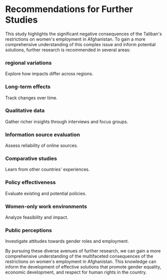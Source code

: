# Recommendations for Further Studies
This study highlights the significant negative consequences of the Taliban's restrictions on women's employment in Afghanistan. To gain a more comprehensive understanding of this complex issue and inform potential solutions, further research is recommended in several areas:
### regional variations
Explore how impacts differ across regions.

### Long-term effects 
Track changes over time.

### Qualitative data 
Gather richer insights through interviews and focus groups.

### Information source evaluation
Assess reliability of online sources.

### Comparative studies
Learn from other countries' experiences.

### Policy effectiveness
Evaluate existing and potential policies.

### Women-only work environments
Analyze feasibility and impact.

### Public perceptions
Investigate attitudes towards gender roles and employment.


By pursuing these diverse avenues of further research, we can gain a more comprehensive understanding of the multifaceted consequences of the restrictions on women's employment in Afghanistan. This knowledge can inform the development of effective solutions that promote gender equality, economic development, and respect for human rights in the country.
